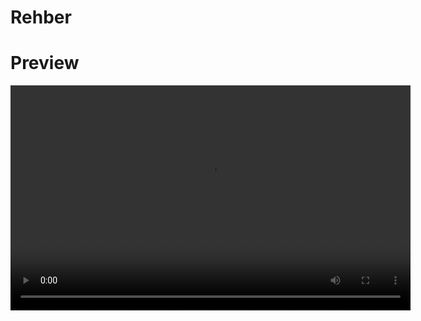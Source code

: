 # Rehber

# Preview
<video width="640" height="360" controls>
  <source src="./rehber.mp4" type="video/mp4">

